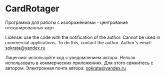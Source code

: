 # CardRotager
Программа для работы с изображениями - центрование отсканированных карт

﻿License: use the code with the notification of the author. Cannot be used in commercial applications. To do this, contact the author. Author's email: sokrata@yandex.ru
 
 
Лицензия: используйте код с уведомлением автора. Нельзя использовать в коммерческих приложениях. Для этого свяжитесь с автором. Электронная почта автора: sokrata@yandex.ru
